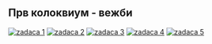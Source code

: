 ## Прв колоквиум - вежби
[![zadaca 1](https://cdn.discordapp.com/attachments/819496006021283891/1082785689051074620/image.png)](https://external.ink?to=/https://github.com/raxxuy/OOP---Objektno-orientirano-programiranje/blob/master/Prv%20kolokvium/1.cpp)
[![zadaca 2](https://cdn.discordapp.com/attachments/819496006021283891/1082786182229930074/image.png)](https://external.ink?to=/https://github.com/raxxuy/OOP---Objektno-orientirano-programiranje/blob/master/Prv%20kolokvium/2.cpp)
[![zadaca 3](https://cdn.discordapp.com/attachments/819496006021283891/1082786422811013201/image.png)](https://external.ink?to=/https://github.com/raxxuy/OOP---Objektno-orientirano-programiranje/blob/master/Prv%20kolokvium/3.cpp)
[![zadaca 4](https://cdn.discordapp.com/attachments/819496006021283891/1082786570542796830/image.png)](https://external.ink?to=/https://github.com/raxxuy/OOP---Objektno-orientirano-programiranje/blob/master/Prv%20kolokvium/4.cpp)
[![zadaca 5](https://cdn.discordapp.com/attachments/819496006021283891/1082786702097137734/image.png)](https://github.com/raxxuy/OOP---Objektno-orientirano-programiranje/blob/master/Prv%20kolokvium/1.cpp)